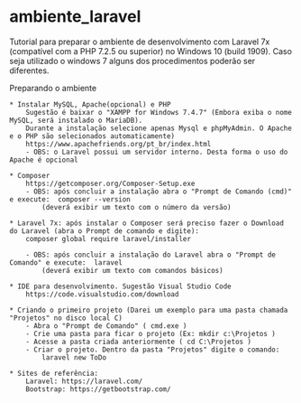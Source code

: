 # ambiente_laravel

Tutorial para preparar o ambiente de desenvolvimento com Laravel 7x (compatível com a PHP 7.2.5 ou superior) no Windows 10 (build 1909). 
Caso seja utilizado o windows 7 alguns dos procedimentos poderão ser diferentes.

Preparando o ambiente

	* Instalar MySQL, Apache(opcional) e PHP
		Sugestão é baixar o "XAMPP for Windows 7.4.7" (Embora exiba o nome MySQL, será instalado o MariaDB). 
		Durante a instalação selecione apenas Mysql e phpMyAdmin. O Apache e o PHP são selecionados automaticamente)
		https://www.apachefriends.org/pt_br/index.html
	    - OBS: o Laravel possui um servidor interno. Desta forma o uso do Apache é opcional

	* Composer
		https://getcomposer.org/Composer-Setup.exe
		- OBS: após concluir a instalação abra o "Prompt de Comando (cmd)" e execute:  composer --version
			(deverá exibir um texto com o número da versão)

	* Laravel 7x: após instalar o Composer será preciso fazer o Download do Laravel (abra o Prompt de comando e digite):
		composer global require laravel/installer

		- OBS: após concluir a instalação do Laravel abra o "Prompt de Comando" e execute:  laravel
			(deverá exibir um texto com comandos básicos)

	* IDE para desenvolvimento. Sugestão Visual Studio Code
		https://code.visualstudio.com/download

	* Criando o primeiro projeto (Darei um exemplo para uma pasta chamada "Projetos" no disco local C)
		- Abra o "Prompt de Comando" ( cmd.exe )
		- Crie uma pasta para ficar o projeto (Ex: mkdir c:\Projetos )
		- Acesse a pasta criada	anteriormente ( cd C:\Projetos )
		- Criar o projeto. Dentro da pasta "Projetos" digite o comando:
			laravel new ToDo

	* Sites de referência:
		Laravel: https://laravel.com/	
		Bootstrap: https://getbootstrap.com/

